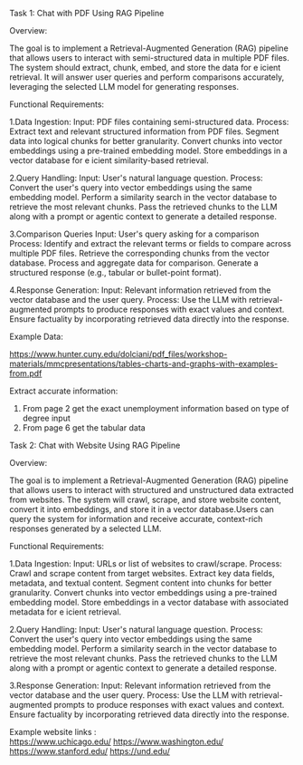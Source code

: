 Task 1: Chat with PDF Using RAG Pipeline 

Overview:

The goal is to implement a Retrieval-Augmented Generation (RAG) pipeline that allows users to 
interact with semi-structured data in multiple PDF files. The system should extract, chunk, 
embed, and store the data for e icient retrieval. It will answer user queries and perform 
comparisons accurately, leveraging the selected LLM model for generating responses. 

Functional Requirements:

1.Data Ingestion:
  Input: PDF files containing semi-structured data.
  Process: 
   Extract text and relevant structured information from PDF files. 
   Segment data into logical chunks for better granularity. 
   Convert chunks into vector embeddings using a pre-trained embedding model. 
   Store embeddings in a vector database for e icient similarity-based retrieval. 

2.Query Handling:
  Input: User's natural language question. 
  Process: 
   Convert the user's query into vector embeddings using the same embedding 
model. 
   Perform a similarity search in the vector database to retrieve the most relevant 
chunks.
   Pass the retrieved chunks to the LLM along with a prompt or agentic context to 
generate a detailed response. 

3.Comparison Queries 
  Input: User's query asking for a comparison  
  Process: 
   Identify and extract the relevant terms or fields to compare across multiple PDF 
files. 
   Retrieve the corresponding chunks from the vector database. 
   Process and aggregate data for comparison. 
   Generate a structured response (e.g., tabular or bullet-point format). 

4.Response Generation:
  Input: Relevant information retrieved from the vector database and the user query. 
  Process: 
   Use the LLM with retrieval-augmented prompts to produce responses with exact 
values and context. 
   Ensure factuality by incorporating retrieved data directly into the response. 

Example Data: 

https://www.hunter.cuny.edu/dolciani/pdf_files/workshop-materials/mmcpresentations/tables-charts-and-graphs-with-examples-from.pdf 

Extract accurate information: 

1. From page 2 get the exact unemployment information based on type of degree input 
2. From page 6 get the tabular data  

Task 2: Chat with Website Using RAG Pipeline 

Overview: 

The goal is to implement a Retrieval-Augmented Generation (RAG) pipeline that allows users to 
interact with structured and unstructured data extracted from websites. The system will crawl, 
scrape, and store website content, convert it into embeddings, and store it in a vector database.Users can query the system for information and receive accurate, context-rich responses generated by a selected LLM. 

Functional Requirements: 

1.Data Ingestion:
  Input: URLs or list of websites to crawl/scrape. 
  Process: 
   Crawl and scrape content from target websites. 
   Extract key data fields, metadata, and textual content. 
   Segment content into chunks for better granularity. 
   Convert chunks into vector embeddings using a pre-trained embedding model. 
   Store embeddings in a vector database with associated metadata for e icient 
retrieval. 

2.Query Handling:
  Input: User's natural language question. 
  Process:  
   Convert the user's query into vector embeddings using the same embedding 
model. 
   Perform a similarity search in the vector database to retrieve the most relevant 
chunks. 
   Pass the retrieved chunks to the LLM along with a prompt or agentic context to 
generate a detailed response.

3.Response Generation:
  Input: Relevant information retrieved from the vector database and the user query. 
  Process: 
   Use the LLM with retrieval-augmented prompts to produce responses with exact 
values and context. 
   Ensure factuality by incorporating retrieved data directly into the response. 

Example website links :  
https://www.uchicago.edu/ 
https://www.washington.edu/ 
https://www.stanford.edu/ 
https://und.edu/
